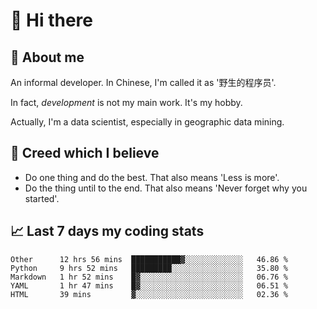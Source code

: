 # 👋 Hi there

## :speech_balloon: About me

An informal developer. In Chinese, I'm called it as '野生的程序员'.

In fact, _development_ is not my main work. It's my hobby.

Actually, I'm a data scientist, especially in geographic data mining.

## :see_no_evil: Creed which I believe

- Do one thing and do the best. That also means 'Less is more'.
- Do the thing until to the end. That also means 'Never forget why you started'.

## :chart_with_upwards_trend: Last 7 days my coding stats

<!--START_SECTION:waka-->
```text
Other      12 hrs 56 mins  ███████████▓░░░░░░░░░░░░░   46.86 % 
Python     9 hrs 52 mins   █████████░░░░░░░░░░░░░░░░   35.80 % 
Markdown   1 hr 52 mins    █▓░░░░░░░░░░░░░░░░░░░░░░░   06.76 % 
YAML       1 hr 47 mins    █▓░░░░░░░░░░░░░░░░░░░░░░░   06.51 % 
HTML       39 mins         ▓░░░░░░░░░░░░░░░░░░░░░░░░   02.36 % 
```
<!--END_SECTION:waka-->
